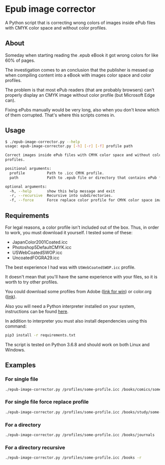 # Epub image corrector

A Python script that is correcting wrong colors of images inside ePub files with CMYK color space and without color profiles.

## About

Someday when starting reading the .epub eBook it got wrong colors for like 60% of pages.

The investigation comes to an conclusion that the publisher is messed up when compiling content into a eBook with images color space and color profiles.

The problem is that most ePub readers (that are probably browsers) can't properly display an CMYK image without color profile (but Microsoft Edge can).

Fixing ePubs manually would be very long, also when you don't know which of them corrupted. That's where this scripts comes in.

## Usage

```bash
$ ./epub-image-corrector.py --help
usage: epub-image-corrector.py [-h] [-r] [-f] profile path

Correct images inside ePub files with CMYK color space and without color
profiles.

positional arguments:
  profile          Path to .icc CMYK profile.
  path             Path to .epub file or directory that contains ePub files.

optional arguments:
  -h, --help       show this help message and exit
  -r, --recursive  Recursive into subdirectories.
  -f, --force      Force replace color profile for CMYK color space images.
```

## Requirements

For legal reasons, a color profile isn't included out of the box.
Thus, in order to work, you must download it yourself. I tested some of these:

* JapanColor2001Coated.icc
* Photoshop5DefaultCMYK.icc
* USWebCoatedSWOP.icc
* UncoatedFOGRA29.icc

The best experience I had was with `USWebCoatedSWOP.icc` profile.

It doesn't mean that you'll have the same experience with your files, so it is worth to try other profiles.

You could download some profiles from Adobe ([link for win](https://www.adobe.com/support/downloads/iccprofiles/iccprofiles_win.html)) or color.org ([link](http://www.color.org/registry/index.xalter)).

Also you will need a Python interpreter installed on your system, instructions can be found [here](https://www.python.org/downloads/).

In addition to interpreter you must also install dependencies using this command:

```bash
pip3 install -r requirements.txt
```

The script is tested on Python 3.6.8 and should work on both Linux and Windows.

## Examples

### For single file

```bash
./epub-image-corrector.py /profiles/some-profile.icc /books/comics/some-comic.epub
```

### For single file force replace profile

```bash
./epub-image-corrector.py /profiles/some-profile.icc /books/study/some-book.epub -f
```

### For a directory

```bash
./epub-image-corrector.py /profiles/some-profile.icc /books/journals
```

### For a directory recursive

```bash
./epub-image-corrector.py /profiles/some-profile.icc /books -r
```
